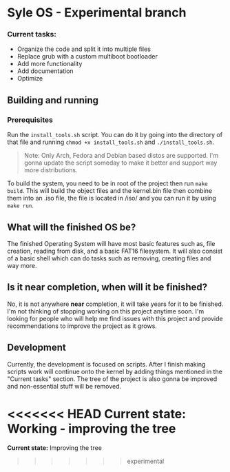 # Syle OS - Experimental branch

### Current tasks:
- Organize the code and split it into multiple files
- Replace grub with a custom multiboot bootloader
- Add more functionality
- Add documentation
- Optimize

## Building and running

### Prerequisites
Run the `install_tools.sh` script. You can do it by going into the directory of that file and running `chmod +x install_tools.sh` and `./install_tools.sh`.
> Note: Only Arch, Fedora and Debian based distos are supported. I'm gonna update the script someday to make it better and support way more distributions. 

To build the system, you need to be in root of the project then run `make build`. This will build the object files and the kernel.bin file then combine them into an .iso file, the file is located in /iso/ and you can run it by using `make run`.

## What will the finished OS be?
The finished Operating System will have most basic features such as, file creation, reading from disk, and a basic FAT16 filesystem. It will also consist of a basic shell which can do tasks such as removing, creating files and way more.
## Is it near completion, when will it be finished?
No, it is not anywhere **near** completion, it will take years for it to be finished. I'm not thinking of stopping working on this project anytime soon. I'm looking for people who will help me find issues with this project and provide recommendations to improve the project as it grows.

## Development

Currently, the development is focused on scripts. After I finish making scripts work will continue onto the kernel by adding things mentioned in the "Current tasks" section. The tree of the project is also gonna be improved and non-essential stuff will be removed.

<<<<<<< HEAD
**Current state:** Working - improving the tree
=======
**Current state:** Improving the tree
>>>>>>> experimental
